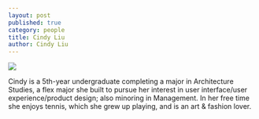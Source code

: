 ```yaml
---
layout: post
published: true
category: people
title: Cindy Liu
author: Cindy Liu
---
```

![]({{site.baseurl}}/assets/FE519348-0CB5-4B81-9066-E9C80A501912%20copy.jpg)

Cindy is a 5th-year undergraduate completing a major in Architecture Studies, a flex major she built to pursue her interest in user interface/user experience/product design; also minoring in Management. In her free time she enjoys tennis, which she grew up playing, and is an art & fashion lover.
